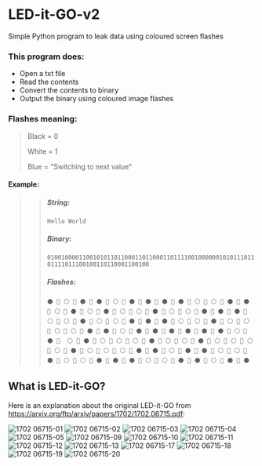 # LED-it-GO-v2
Simple Python program to leak data using coloured screen flashes

### This program does:
+ Open a txt file
+ Read the contents
+ Convert the contents to binary
+ Output the binary using coloured image flashes

### Flashes meaning:

> Black = 0 
>
> White = 1
>
> Blue = "Switching to next value"
>
#### Example:
>> ##### String: 
>>
>>`Hello World`
>>
>> ##### Binary: 
>>
>>`0100100001100101011011000110110001101111001000000101011101101111011100100110110001100100`
>>
>> ##### Flashes: 
>>
>>`⚫ 🔵 ⚪ 🔵 ⚫ 🔵 ⚫ 🔵 ⚪ 🔵 ⚫ 🔵 ⚫ 🔵 ⚫ 🔵 ⚫ 🔵 ⚪ 🔵 ⚪ 🔵 ⚫ 🔵 ⚫ 🔵 ⚪ 🔵 ⚫ 🔵 ⚪ 🔵 ⚫ 🔵 ⚪ 🔵 ⚪ 🔵 ⚫ 🔵 ⚪ 🔵 ⚪ 🔵 ⚫ 🔵 ⚫ 🔵 ⚫ 🔵 ⚪ 🔵 ⚪ 🔵 ⚫ 🔵 ⚪ 🔵 ⚪ 🔵 ⚫ 🔵 ⚫ 🔵 ⚫ 🔵 ⚪ 🔵 ⚪ 🔵 ⚫ 🔵 ⚪ 🔵 ⚪ 🔵 ⚪ 🔵 ⚪ 🔵 ⚫ 🔵 ⚫ 🔵 ⚪ 🔵 ⚫ 🔵 ⚫ 🔵 ⚫ 🔵 ⚫ 🔵 ⚫ 🔵 ⚫ 🔵 ⚪ 🔵 ⚫ 🔵 
⚪ 🔵 ⚫ 🔵 ⚪ 🔵 ⚪ 🔵 ⚪ 🔵 ⚫ 🔵 ⚪ 🔵 ⚪ 🔵 ⚫ 🔵 ⚪ 🔵 ⚪ 🔵 ⚪ 🔵 ⚪ 🔵 ⚫ 🔵 ⚪ 🔵 ⚪ 🔵 ⚪ 🔵 ⚫ 🔵 ⚫ 🔵 ⚪ 🔵 ⚫ 🔵 ⚫ 🔵 ⚪ 🔵 ⚪ 🔵 ⚫ 🔵 ⚪ 🔵 ⚪ 🔵 ⚫ 🔵 ⚫ 🔵 ⚫ 🔵 ⚪ 🔵 ⚪ 🔵 ⚫ 🔵 ⚫ 🔵 ⚪ 🔵 ⚫ 🔵 ⚫`
## What is LED-it-GO?
Here is an explanation about the original LED-it-GO from https://arxiv.org/ftp/arxiv/papers/1702/1702.06715.pdf:

![1702 06715-01](https://user-images.githubusercontent.com/48888771/143680375-ccbe8441-2a41-4f73-bde7-f9bc54382349.jpg)
![1702 06715-02](https://user-images.githubusercontent.com/48888771/143680379-153db3d9-7f1c-43c2-9752-5f6f7885ed18.jpg)
![1702 06715-03](https://user-images.githubusercontent.com/48888771/143680381-2bb0c92c-232b-4d4a-91dd-22d43e786c3d.jpg)
![1702 06715-04](https://user-images.githubusercontent.com/48888771/143680384-e7eacc86-5547-45ee-8228-1171b90076c4.jpg)
![1702 06715-05](https://user-images.githubusercontent.com/48888771/143680386-14b221ee-23d7-4b01-b23c-134998373480.jpg)
![1702 06715-09](https://user-images.githubusercontent.com/48888771/143680387-d6ebd729-20a3-44db-892a-e4870ab546c8.jpg)
![1702 06715-10](https://user-images.githubusercontent.com/48888771/143680389-3e616457-9c87-4c6f-abde-8dcf01030da5.jpg)
![1702 06715-11](https://user-images.githubusercontent.com/48888771/143680392-c2f2a5f5-8d7e-4608-b3cd-81eb47ff38fe.jpg)
![1702 06715-12](https://user-images.githubusercontent.com/48888771/143680397-4351fbb5-f64a-4ad8-9617-3fd3eefde818.jpg)
![1702 06715-13](https://user-images.githubusercontent.com/48888771/143680464-be3f66d4-d746-4e26-a748-633e2e2d6ab0.jpg)
![1702 06715-17](https://user-images.githubusercontent.com/48888771/143680405-73d31efa-dd4d-46d4-9828-6d5ead90d59a.jpg)
![1702 06715-18](https://user-images.githubusercontent.com/48888771/143680411-4e1bac72-7385-481b-a869-33b448274bec.jpg)
![1702 06715-19](https://user-images.githubusercontent.com/48888771/143680415-b33d1d76-9457-4571-abfd-cdcd58aff343.jpg)
![1702 06715-20](https://user-images.githubusercontent.com/48888771/143680418-7899ffa4-d2cf-4f9c-b718-58dc1d4b0ad9.jpg)
